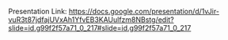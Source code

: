 Presentation Link: https://docs.google.com/presentation/d/1vJir-vuR3t87jdfajUVxAh1YfvEB3KAUulfzm8NBstg/edit?slide=id.g99f2f57a71_0_217#slide=id.g99f2f57a71_0_217
